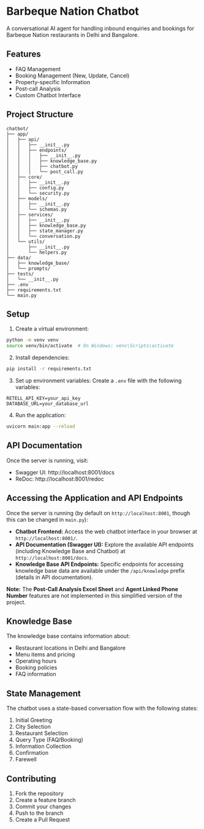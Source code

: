 # Barbeque Nation Chatbot

A conversational AI agent for handling inbound enquiries and bookings for Barbeque Nation restaurants in Delhi and Bangalore.

## Features

- FAQ Management
- Booking Management (New, Update, Cancel)
- Property-specific Information
- Post-call Analysis
- Custom Chatbot Interface

## Project Structure

```
chatbot/
├── app/
│   ├── api/
│   │   ├── __init__.py
│   │   ├── endpoints/
│   │   │   ├── __init__.py
│   │   │   ├── knowledge_base.py
│   │   │   ├── chatbot.py
│   │   │   └── post_call.py
│   ├── core/
│   │   ├── __init__.py
│   │   ├── config.py
│   │   └── security.py
│   ├── models/
│   │   ├── __init__.py
│   │   └── schemas.py
│   ├── services/
│   │   ├── __init__.py
│   │   ├── knowledge_base.py
│   │   ├── state_manager.py
│   │   └── conversation.py
│   └── utils/
│       ├── __init__.py
│       └── helpers.py
├── data/
│   ├── knowledge_base/
│   └── prompts/
├── tests/
│   └── __init__.py
├── .env
├── requirements.txt
└── main.py
```

## Setup

1. Create a virtual environment:
```bash
python -m venv venv
source venv/bin/activate  # On Windows: venv\Scripts\activate
```

2. Install dependencies:
```bash
pip install -r requirements.txt
```

3. Set up environment variables:
Create a `.env` file with the following variables:
```
RETELL_API_KEY=your_api_key
DATABASE_URL=your_database_url
```

4. Run the application:
```bash
uvicorn main:app --reload
```

## API Documentation

Once the server is running, visit:
- Swagger UI: http://localhost:8001/docs
- ReDoc: http://localhost:8001/redoc

## Accessing the Application and API Endpoints

Once the server is running (by default on `http://localhost:8001`, though this can be changed in `main.py`):

- **Chatbot Frontend:** Access the web chatbot interface in your browser at `http://localhost:8001/`.
- **API Documentation (Swagger UI):** Explore the available API endpoints (including Knowledge Base and Chatbot) at `http://localhost:8001/docs`.
- **Knowledge Base API Endpoints:** Specific endpoints for accessing knowledge base data are available under the `/api/knowledge` prefix (details in API documentation).

**Note:** The **Post-Call Analysis Excel Sheet** and **Agent Linked Phone Number** features are not implemented in this simplified version of the project.

## Knowledge Base

The knowledge base contains information about:
- Restaurant locations in Delhi and Bangalore
- Menu items and pricing
- Operating hours
- Booking policies
- FAQ information

## State Management

The chatbot uses a state-based conversation flow with the following states:
1. Initial Greeting
2. City Selection
3. Restaurant Selection
4. Query Type (FAQ/Booking)
5. Information Collection
6. Confirmation
7. Farewell

## Contributing

1. Fork the repository
2. Create a feature branch
3. Commit your changes
4. Push to the branch
5. Create a Pull Request 